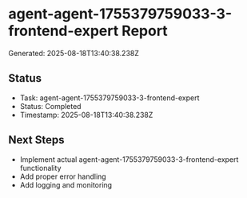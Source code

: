 # agent-agent-1755379759033-3-frontend-expert Report

Generated: 2025-08-18T13:40:38.238Z

## Status
- Task: agent-agent-1755379759033-3-frontend-expert
- Status: Completed
- Timestamp: 2025-08-18T13:40:38.238Z

## Next Steps
- Implement actual agent-agent-1755379759033-3-frontend-expert functionality
- Add proper error handling
- Add logging and monitoring
